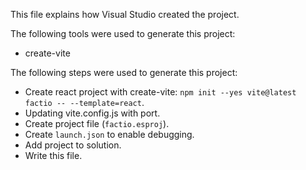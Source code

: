 This file explains how Visual Studio created the project.

The following tools were used to generate this project:
- create-vite

The following steps were used to generate this project:
- Create react project with create-vite: `npm init --yes vite@latest factio -- --template=react`.
- Updating vite.config.js with port.
- Create project file (`factio.esproj`).
- Create `launch.json` to enable debugging.
- Add project to solution.
- Write this file.
